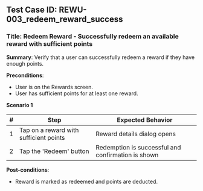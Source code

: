 ## Test Case ID: REWU-003_redeem_reward_success
### Title: Redeem Reward - Successfully redeem an available reward with sufficient points

**Summary**: Verify that a user can successfully redeem a reward if they have enough points.

**Preconditions**: 
- User is on the Rewards screen.
- User has sufficient points for at least one reward.

**Scenario 1**

| # | Step                                      | Expected Behavior                                       |
|---|-------------------------------------------|--------------------------------------------------------|
| 1 | Tap on a reward with sufficient points    | Reward details dialog opens                             |
| 2 | Tap the 'Redeem' button                   | Redemption is successful and confirmation is shown      |

**Post-conditions**:
- Reward is marked as redeemed and points are deducted.
